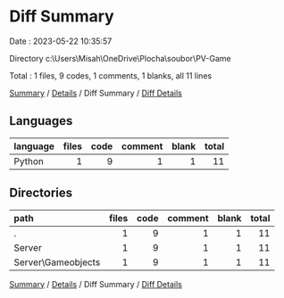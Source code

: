 # Diff Summary

Date : 2023-05-22 10:35:57

Directory c:\\Users\\Misah\\OneDrive\\Plocha\\soubor\\PV-Game

Total : 1 files,  9 codes, 1 comments, 1 blanks, all 11 lines

[Summary](results.md) / [Details](details.md) / Diff Summary / [Diff Details](diff-details.md)

## Languages
| language | files | code | comment | blank | total |
| :--- | ---: | ---: | ---: | ---: | ---: |
| Python | 1 | 9 | 1 | 1 | 11 |

## Directories
| path | files | code | comment | blank | total |
| :--- | ---: | ---: | ---: | ---: | ---: |
| . | 1 | 9 | 1 | 1 | 11 |
| Server | 1 | 9 | 1 | 1 | 11 |
| Server\\Gameobjects | 1 | 9 | 1 | 1 | 11 |

[Summary](results.md) / [Details](details.md) / Diff Summary / [Diff Details](diff-details.md)